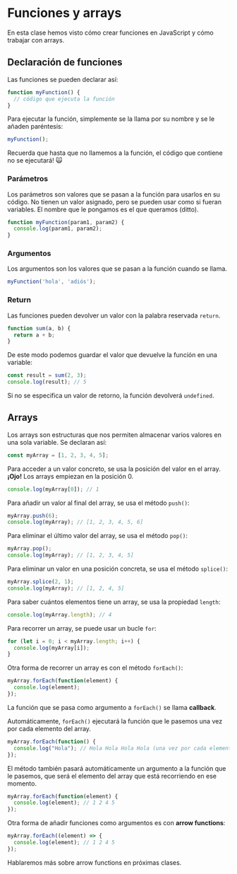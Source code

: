 # Funciones y arrays

En esta clase hemos visto cómo crear funciones en JavaScript y cómo trabajar con arrays. 

## Declaración de funciones

Las funciones se pueden declarar así:

```javascript
function myFunction() {
  // código que ejecuta la función
}
```

Para ejecutar la función, simplemente se la llama por su nombre y se le añaden paréntesis:

```javascript
myFunction();
```

Recuerda que hasta que no llamemos a la función, el código que contiene no se ejecutará! 🙀

### Parámetros

Los parámetros son valores que se pasan a la función para usarlos en su código. No tienen un valor asignado, pero se pueden usar como si fueran variables.
El nombre que le pongamos es el que queramos (ditto).

```javascript
function myFunction(param1, param2) {
  console.log(param1, param2);
}
```

### Argumentos

Los argumentos son los valores que se pasan a la función cuando se llama. 

```javascript
myFunction('hola', 'adiós');
```

### Return

Las funciones pueden devolver un valor con la palabra reservada `return`. 

```javascript
function sum(a, b) {
  return a + b;
}
```

De este modo podemos guardar el valor que devuelve la función en una variable:

```javascript
const result = sum(2, 3);
console.log(result); // 5
```

Si no se especifica un valor de retorno, la función devolverá `undefined`.

## Arrays

Los arrays son estructuras que nos permiten almacenar varios valores en una sola variable. Se declaran así:

```javascript
const myArray = [1, 2, 3, 4, 5];
```

Para acceder a un valor concreto, se usa la posición del valor en el array. **¡Ojo!** Los arrays empiezan en la posición 0.

```javascript
console.log(myArray[0]); // 1
```

Para añadir un valor al final del array, se usa el método `push()`:

```javascript
myArray.push(6);
console.log(myArray); // [1, 2, 3, 4, 5, 6]
```

Para eliminar el último valor del array, se usa el método `pop()`:

```javascript
myArray.pop();
console.log(myArray); // [1, 2, 3, 4, 5]
```

Para eliminar un valor en una posición concreta, se usa el método `splice()`:

```javascript
myArray.splice(2, 1);
console.log(myArray); // [1, 2, 4, 5]
```

Para saber cuántos elementos tiene un array, se usa la propiedad `length`:

```javascript
console.log(myArray.length); // 4
```

Para recorrer un array, se puede usar un bucle `for`:

```javascript
for (let i = 0; i < myArray.length; i++) {
  console.log(myArray[i]);
}
```

Otra forma de recorrer un array es con el método `forEach()`:

```javascript
myArray.forEach(function(element) {
  console.log(element);
});
```

La función que se pasa como argumento a `forEach()` se llama **callback**.

Automáticamente, `forEach()` ejecutará la función que le pasemos una vez por cada elemento del array. 

```javascript
myArray.forEach(function() {
  console.log("Hola"); // Hola Hola Hola Hola (una vez por cada elemento)
});
```

El método también pasará automáticamente un argumento a la función que le pasemos, que será el elemento del array que está recorriendo en ese momento.

```javascript
myArray.forEach(function(element) {
  console.log(element); // 1 2 4 5
});
```

Otra forma de añadir funciones como argumentos es con **arrow functions**:

```javascript
myArray.forEach((element) => {
  console.log(element); // 1 2 4 5
});
```

Hablaremos más sobre arrow functions en próximas clases.